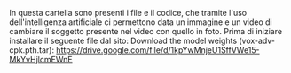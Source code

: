 In questa cartella sono presenti i file e il codice, che tramite l'uso dell'intelligenza artificiale ci permettono data un immagine e un video di cambiare il soggetto presente nel video con quello in foto.
Prima di iniziare installare il seguente file dal sito: Download the model weights (vox-adv-cpk.pth.tar): https://drive.google.com/file/d/1kpYwMnjeU1SffVWe15-MkYvHjlcmEWnE
